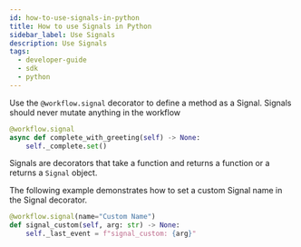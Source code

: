 ```yaml
---
id: how-to-use-signals-in-python
title: How to use Signals in Python
sidebar_label: Use Signals
description: Use Signals
tags:
  - developer-guide
  - sdk
  - python
---
```


Use the `@workflow.signal` decorator to define a method as a Signal.
Signals should never mutate anything in the workflow

```python
@workflow.signal
async def complete_with_greeting(self) -> None:
    self._complete.set()
```

Signals are decorators that take a function and returns a function or a returns a `Signal` object.

The following example demonstrates how to set a custom Signal name in the Signal decorator.

```python
@workflow.signal(name="Custom Name")
def signal_custom(self, arg: str) -> None:
    self._last_event = f"signal_custom: {arg}"
```

